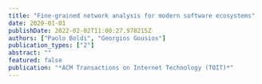 ```yaml
---
title: "Fine-grained network analysis for modern software ecosystems"
date: 2020-01-01
publishDate: 2022-02-02T11:00:27.978215Z
authors: ["Paolo Boldi", "Georgios Gousios"]
publication_types: ["2"]
abstract: ""
featured: false
publication: "*ACM Transactions on Internet Technology (TOIT)*"
---
```


